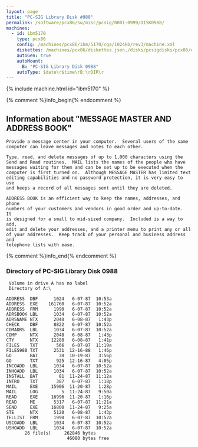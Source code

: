```yaml
---
layout: page
title: "PC-SIG Library Disk #988"
permalink: /software/pcx86/sw/misc/pcsig/0001-0999/DISK0988/
machines:
  - id: ibm5170
    type: pcx86
    config: /machines/pcx86/ibm/5170/cga/1024kb/rev3/machine.xml
    diskettes: /machines/pcx86/diskettes.json,/disks/pcsigdisks/pcx86/diskettes.json
    autoGen: true
    autoMount:
      B: "PC-SIG Library Disk 0988"
    autoType: $date\r$time\rB:\rDIR\r
---
```


{% include machine.html id="ibm5170" %}

{% comment %}info_begin{% endcomment %}

## Information about "MESSAGE MASTER AND ADDRESS BOOK"

    Provide a message center in your computer.  Several users of the same
    computer can leave messages and notes to each other.
    
    Type, read, and delete messages of up to 1,000 characters using the
    Send and Read routines.  MAIL lists the names of the people who have
    messages waiting for them and can be set up to be executed when the
    computer is first turned on.  Although MESSAGE MASTER has limited text
    editing capabilities and no password protection, it is very easy to use
    and keeps a record of all messages sent until they are deleted.
    
    ADDRESS BOOK is an efficient way to keep the names, addresses, and phone
    numbers of your customers and vendors in good order and up-to-date.  It
    is designed for a small to mid-sized company.  Included is a way to add,
    edit and delete your addresses, and a printer menu to print any or all
    of your addresses.  Keep track of your personal and business address and
    telephone lists with ease.
{% comment %}info_end{% endcomment %}


### Directory of PC-SIG Library Disk 0988

     Volume in drive A has no label
     Directory of A:\

    ADDRESS  DBF      1024   6-07-87  10:53a
    ADDRESS  EXE    161760   6-07-87  10:52a
    ADDRESS  FRM      1990   6-07-87  10:52a
    ADRSBOOK LBL      1034   6-07-87  10:52a
    ADRSNAME NTX      2048   6-08-87   1:43p
    CHECK    DBF      8822   6-07-87  10:52a
    COMADRS  LBL      1034   6-07-87  10:52a
    COMP     NTX      2048   6-08-87   1:43p
    CTY      NTX     12288   6-08-87   1:41p
    FILES    TXT       566   6-07-87  11:19a
    FILES988 TXT      2531  12-16-88   1:46p
    GO       BAT        38  10-19-87   3:56p
    GO       TXT       925  12-16-87   4:05p
    INCOADD  LBL      1034   6-07-87  10:52a
    INHOADD  LBL      1034   6-07-87  10:52a
    INSTALL  BAT        81  11-24-87  11:12a
    INTRO    TXT       387   6-07-87   1:18p
    MAIL     EXE     15906  11-20-87   1:28p
    MAIL     LOG         5  11-24-87   9:50a
    READ     EXE     16996  11-20-87   1:16p
    READ     ME       5317   6-07-87  11:21a
    SEND     EXE     16800  11-24-87   9:25a
    STE      NTX      5120   6-08-87   1:43p
    TELLIST  FRM      1990   6-07-87  10:52a
    USCOADD  LBL      1034   6-07-87  10:52a
    USHOADD  LBL      1034   6-07-87  10:52a
           26 file(s)     262846 bytes
                           46080 bytes free
